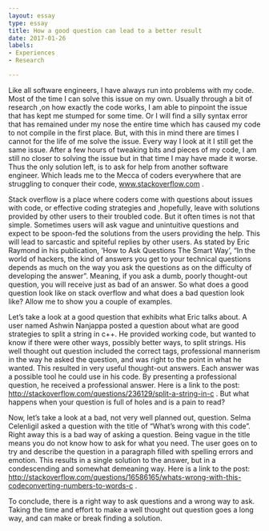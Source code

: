 ```yaml
---
layout: essay
type: essay
title: How a good question can lead to a better result
date: 2017-01-26
labels:
- Experiences
- Research

---
```




Like all software engineers, I have always run into problems with my code.  Most of the time I can solve this issue on my own.  Usually through a bit of research ,on how exactly the code works, I am able to pinpoint the issue that has kept me stumped for some time.  Or I will find a silly syntax error that has remained under my nose the entire time which has caused my code to not compile in the first place.  But, with this in mind there are times I cannot for the life of me solve the issue. Every way I look at it I still get the same issue.  After a few hours of tweaking bits and pieces of my code, I am still no closer to solving the issue but in that time I may have made it worse.  Thus the only solution left, is to ask for help from another software engineer.  Which leads me to the Mecca of coders everywhere that are struggling to conquer their code, www.stackoverflow.com .


Stack overflow is a place where coders come with questions about issues with code, or effective coding strategies and ,hopefully, leave with solutions provided by other users to their troubled code.  But it often times is not that simple.  Sometimes users will ask vague and unintuitive questions and expect to be spoon-fed the solutions from the users providing the help.  This will lead to sarcastic and spiteful replies by other users.   As stated by Eric Raymond in his publication, ‘How to Ask Questions The Smart Way’, “In the world of hackers, the kind of answers you get to your technical questions depends as much on the way you ask the questions as on the difficulty of developing the answer”.  Meaning, if you ask a dumb, poorly thought-out question, you will receive just as bad of an answer.  So what does a good question look like on stack overflow and what does a bad question look like?  Allow me to show you a couple of examples.


Let’s take a look at a good question that exhibits what Eric talks about.  A user named Ashwin Nanjappa posted a question about what are good strategies to split a string in c++.  He provided working code, but wanted to know if there were other ways, possibly better ways, to split strings.  His well thought out question included the correct tags, professional mannerism in the way he asked the question, and was right to the point in what he wanted.  This resulted in very useful thought-out answers.  Each answer was a possible tool he could use in his code.   By presenting a professional question, he received a professional answer.  Here is a link to the post: http://stackoverflow.com/questions/236129/split-a-string-in-c .  But what happens when your question is full of holes and is a pain to read?


Now, let’s take a look at a bad, not very well planned out, question.  Selma Celenligil asked a question with the title of “What’s wrong with this code”.  Right away this is a bad way of asking a question.  Being vague in the title means you do not know how to ask for what you need.  The user goes on to try and describe the question in a paragraph filled with spelling errors and emotion.  This results in a single solution to the answer, but in a condescending and somewhat demeaning way.  Here is a link to the post: http://stackoverflow.com/questions/16586165/whats-wrong-with-this-codeconverting-numbers-to-words-c . 


To conclude, there is a right way to ask questions and a wrong way to ask.  Taking the time and effort to make a well thought out question goes a long way, and can make or break finding a solution.  

	

